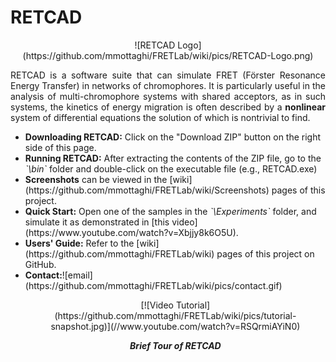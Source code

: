# RETCAD
<p align="center">![RETCAD Logo](https://github.com/mmottaghi/FRETLab/wiki/pics/RETCAD-Logo.png)

<p align="justify">RETCAD is a software suite that can simulate FRET (F&ouml;rster Resonance Energy Transfer) in networks of chromophores. It is particularly useful in the analysis of multi-chromophore systems with shared acceptors, as in such systems, the kinetics of energy migration is often described by a <b>nonlinear</b> system of differential equations the solution of which is nontrivial to find.

<ul>
<li><b>Downloading RETCAD:</b> Click on the "Download ZIP" button on the right side of this page.
<li><b>Running RETCAD:</b> After extracting the contents of the ZIP file, go to the <i>`\bin`</i> folder and double-click on the executable file (e.g., RETCAD.exe)
<li><b>Screenshots</b> can be viewed in the [wiki](https://github.com/mmottaghi/FRETLab/wiki/Screenshots) pages of this project.
<li><b>Quick Start:</b> Open one of the samples in the <i>`\Experiments`</i> folder, and simulate it as demonstrated in [this video](https://www.youtube.com/watch?v=Xbjjy8k6O5U).
<li><b>Users' Guide:</b> Refer to the [wiki](https://github.com/mmottaghi/FRETLab/wiki) pages of this project on GitHub.
<li><b>Contact:</b>![email](https://github.com/mmottaghi/FRETLab/wiki/pics/contact.gif)

<p align="center">[![Video Tutorial](https://github.com/mmottaghi/FRETLab/wiki/pics/tutorial-snapshot.jpg)](//www.youtube.com/watch?v=RSQrmiAYiN0)
<p align="center"><b><i>Brief Tour of RETCAD</i></b>
